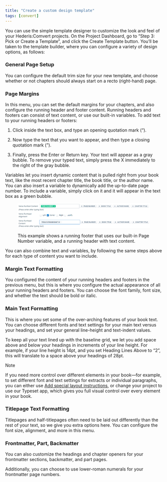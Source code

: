 ```yaml
---
title: "Create a custom design template"
tags: [convert]
---
```

 
<html><body><section data-type="chapter" class="hsecchapter" data-hederis-type="hsecchapter" id="convert-template-designer" data-pi-attrs="id: convert-template-designer; data-tags: convert;" role="doc-chapter" data-tags="convert" data-author-name=" " data-book-title=" " title="Create a custom design template"><p class="hblkp" data-hederis-type="hblkp" id="pYFKmHioC">You can use the simple template designer to customize the look and feel of your Hederis:Comvert projects. On the Project Dashboard, go to &#8220;Step 3: Pick or Create a Template&#8221;, and click the Create Template button. You&#8217;ll be taken to the template builder, where you can configure a variety of design options, as follows:</p><section class="hwprsubsection" data-hederis-type="hwprsubsection" id="pkafByWWM" data-type="subsection" title="General Page Setup"><h1 data-hederis-type="hblktitle" class="hblktitle" id="p3Fzp8Ob3">General Page Setup</h1><p class="hblkp" data-hederis-type="hblkp" id="p8AA5IrRO">You can configure the default trim size for your new template, and choose whether or not chapters should always start on a recto (right-hand) page.</p></section><section class="hwprsubsection" data-hederis-type="hwprsubsection" id="piynB53xs" data-type="subsection" title="Page Margins"><h1 data-hederis-type="hblktitle" class="hblktitle" id="pV7UnknMc">Page Margins</h1><p class="hblkp" data-hederis-type="hblkp" id="paqcK3jSs">In this menu, you can set the default margins for your chapters, and also configure the running header and footer content. Running headers and footers can consist of text content, or use our built-in variables. To add text to your running headers or footers:</p><ol class="hwprnumlist" data-hederis-type="hwprnumlist" id="piXU08rJT"><li class="hblkoli" data-hederis-type="hblkoli" id="li4ZeWFQbQ"><p class="hblkoli" data-hederis-type="hblklip" id="poQljvZ8A">Click inside the text box, and type an opening quotation mark (&#8220;).</p></li><li class="hblkoli" data-hederis-type="hblkoli" id="liQYF2R8xb"><p class="hblkoli" data-hederis-type="hblklip" id="pDhAjBvJ2">Now type the text that you want to appear, and then type a closing quotation mark (&#8221;).</p></li><li class="hblkoli" data-hederis-type="hblkoli" id="liFPccaAQr"><p class="hblkoli" data-hederis-type="hblklip" id="pfHp7xnk6">Finally, press the Enter or Return key. Your text will appear as a gray bubble. To remove your typed text, simply press the X immediately to the right of the gray bubble.</p></li></ol><p class="hblkp" data-hederis-type="hblkp" id="pNOO8YTKA">Variables let you insert dynamic content that is pulled right from your book text, like the most recent chapter title, the book title, or the author name. You can also insert a variable to dynamically add the up-to-date page number. To include a variable, simply click on it and it will appear in the text box as a green bubble.</p><figure class="hwprfig" data-hederis-type="hwprfig" id="pBQO8xSuG"><img data-hederis-type="hblkimg" class="hblkimg" id="pVIKQEC8s" src="/images/runheadfoot.png" data-img-src="/images/runheadfoot.png"/><p class="hblkcaption" data-hederis-type="hblkcaption" id="p9zf0ekMe">This example shows a running footer that uses our built-in Page Number variable, and a running header with text content.</p></figure><p class="hblkp" data-hederis-type="hblkp" id="pwmLggpFS">You can also combine text and variables, by following the same steps above for each type of content you want to include.</p></section><section class="hwprsubsection" data-hederis-type="hwprsubsection" id="po7USk7aT" data-type="subsection" title="Margin Text Formatting"><h1 data-hederis-type="hblktitle" class="hblktitle" id="pI2hUztA9">Margin Text Formatting</h1><p class="hblkp" data-hederis-type="hblkp" id="pSuibkvvB">You configured the content of your running headers and footers in the previous menu, but this is where you configure the actual appearance of all your running headers and footers. You can choose the font family, font size, and whether the text should be bold or italic.</p></section><section class="hwprsubsection" data-hederis-type="hwprsubsection" id="pyD0MaFNc" data-type="subsection" title="Main Text Formatting"><h1 data-hederis-type="hblktitle" class="hblktitle" id="pzXnWFktC">Main Text Formatting</h1><p class="hblkp" data-hederis-type="hblkp" id="piSXWA8XG">This is where you set some of the over-arching features of your book text. You can choose different fonts and text settings for your main text versus your headings, and set your general line-height and text-indent values.</p><p class="hblkp" data-hederis-type="hblkp" id="poG0MAsUW">To keep all your text lined up with the baseline grid, we let you add space above and below your headings in increments of your line height. For example, if your line height is 14pt, and you set Heading Lines Above to &#8220;2&#8221;, this will translate to a space above your headings of 28pt. </p><aside class="hwprbox box" data-hederis-type="hwprbox" id="pJnIhtFpF" data-type="sidebar"><p class="hblktype" data-hederis-type="hblktype" id="pUtmxBCOp">Note</p><p class="hblkp" data-hederis-type="hblkp" id="p9uuHA0Gx">If you need more control over different elements in your book&#8212;for example, to set different font and text settings for extracts or individual paragraphs, you can either use <a href="{% link _docs/custom-design.md %}" data-hederis-type="hspana" id="pq0mn5zpz"><span class="Hyperlink" data-hederis-type="hspnspan" id="pOYb55ZKY">Add special layout instructions</span></a>, or change your project to use our Typeset app, which gives you full visual control over every element in your book.</p></aside></section><section class="hwprsubsection" data-hederis-type="hwprsubsection" id="plvsnzhft" data-type="subsection" title="Titlepage Text Formatting"><h1 data-hederis-type="hblktitle" class="hblktitle" id="pnbJTT2Oz">Titlepage Text Formatting</h1><p class="hblkp" data-hederis-type="hblkp" id="pXjiqVoIU">Titlepages and half-titlepages often need to be laid out differently than the rest of your text, so we give you extra options here. You can configure the font size, alignment, and more in this menu.</p></section><section class="hwprsubsection" data-hederis-type="hwprsubsection" id="plFBPc8ob" data-type="subsection" title="Frontmatter, Part, Backmatter"><h1 data-hederis-type="hblktitle" class="hblktitle" id="pJoV2mxc3">Frontmatter, Part, Backmatter</h1><p class="hblkp" data-hederis-type="hblkp" id="pl7us22Yo">You can also customize the headings and chapter openers for your frontmatter sections, backmatter, and part pages.</p><p class="hblkp" data-hederis-type="hblkp" id="pFsyLUhEa">Additionally, you can choose to use lower-roman numerals for your frontmatter page numbers.</p></section></section></body></html>
